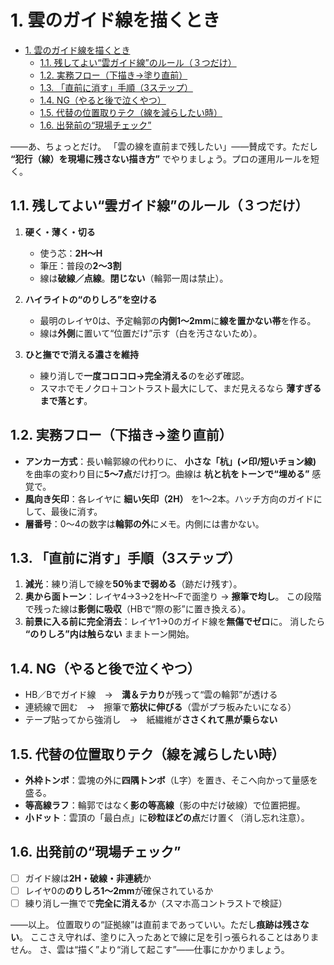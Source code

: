# 1. 雲のガイド線を描くとき

- [1. 雲のガイド線を描くとき](#1-雲のガイド線を描くとき)
  - [1.1. 残してよい“雲ガイド線”のルール（３つだけ）](#11-残してよい雲ガイド線のルール３つだけ)
  - [1.2. 実務フロー（下描き→塗り直前）](#12-実務フロー下描き塗り直前)
  - [1.3. 「直前に消す」手順（3ステップ）](#13-直前に消す手順3ステップ)
  - [1.4. NG（やると後で泣くやつ）](#14-ngやると後で泣くやつ)
  - [1.5. 代替の位置取りテク（線を減らしたい時）](#15-代替の位置取りテク線を減らしたい時)
  - [1.6. 出発前の“現場チェック”](#16-出発前の現場チェック)

――あ、ちょっとだけ。
「雲の線を直前まで残したい」――賛成です。ただし **“犯行（線）を現場に残さない描き方”** でやりましょう。プロの運用ルールを短く。

## 1.1. 残してよい“雲ガイド線”のルール（３つだけ）

1. **硬く・薄く・切る**

   - 使う芯：**2H～H**
   - 筆圧：普段の**2～3割**
   - 線は**破線／点線**。**閉じない**（輪郭一周は禁止）。

2. **ハイライトの“のりしろ”を空ける**

   - 最明のレイヤ0は、予定輪郭の**内側1～2mm**に**線を置かない帯**を作る。
   - 線は**外側**に置いて“位置だけ”示す（白を汚さないため）。

3. **ひと撫でで消える濃さを維持**

   - 練り消しで**一度コロコロ→完全消える**のを必ず確認。
   - スマホでモノクロ＋コントラスト最大にして、まだ見えるなら **薄すぎるまで落とす**。

## 1.2. 実務フロー（下描き→塗り直前）

- **アンカー方式**：長い輪郭線の代わりに、 **小さな「杭」(✓印/短いチョン線)** を曲率の変わり目に**5～7点**だけ打つ。曲線は **杭と杭をトーンで“埋める”** 感覚で。
- **風向き矢印**：各レイヤに **細い矢印（2H）** を1～2本。ハッチ方向のガイドにして、最後に消す。
- **層番号**：0～4の数字は**輪郭の外**にメモ。内側には書かない。

## 1.3. 「直前に消す」手順（3ステップ）

1. **減光**：練り消しで線を**50％まで弱める**（跡だけ残す）。
2. **奥から面トーン**：レイヤ4→3→2をH～Fで面塗り → **擦筆で均し**。
   この段階で残った線は**影側に吸収**（HBで“際の影”に置き換える）。
3. **前景に入る前に完全消去**：レイヤ1→0のガイド線を**無傷でゼロ**に。
   消したら **“のりしろ”内は触らない** ままトーン開始。

## 1.4. NG（やると後で泣くやつ）

- HB／Bでガイド線　→　**溝＆テカり**が残って“雲の輪郭”が透ける
- 連続線で囲む　→　擦筆で**筋状に伸びる**（雲がプラ板みたいになる）
- テープ貼ってから強消し　→　紙繊維が**ささくれて黒が乗らない**

## 1.5. 代替の位置取りテク（線を減らしたい時）

- **外枠トンボ**：雲塊の外に**四隅トンボ**（L字）を置き、そこへ向かって量感を盛る。
- **等高線ラフ**：輪郭ではなく**影の等高線**（影の中だけ破線）で位置把握。
- **小ドット**：雲頂の「最白点」に**砂粒ほどの点**だけ置く（消し忘れ注意）。

## 1.6. 出発前の“現場チェック”

- [ ] ガイド線は**2H・破線・非連続**か
- [ ] レイヤ0の**のりしろ1～2mm**が確保されているか
- [ ] 練り消し一撫でで**完全に消える**か（スマホ高コントラストで検証）

――以上。
位置取りの“証拠線”は直前まであっていい。ただし**痕跡は残さない**。
ここさえ守れば、塗りに入ったあとで線に足を引っ張られることはありません。
さ、雲は“描く”より“消して起こす”――仕事にかかりましょう。
